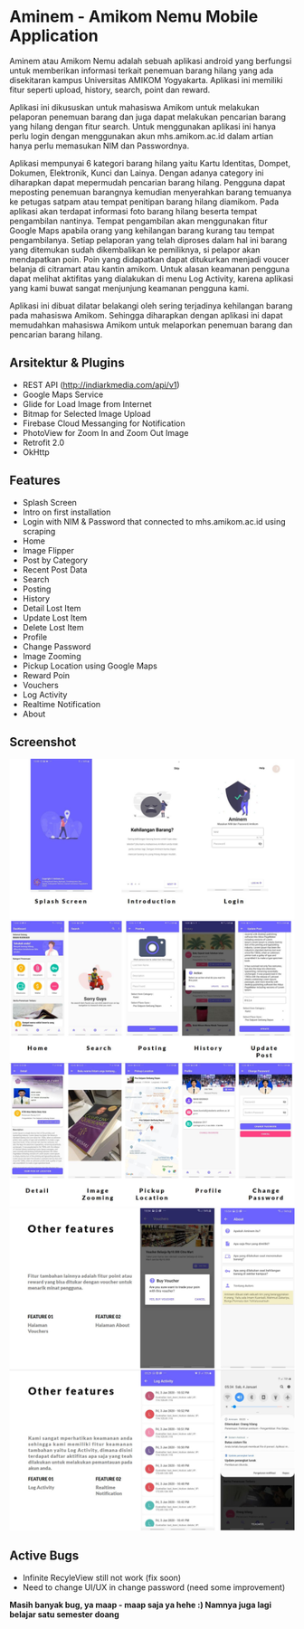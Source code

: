 # Aminem - Amikom Nemu Mobile Application
Aminem atau Amikom Nemu adalah sebuah aplikasi android yang berfungsi untuk memberikan informasi terkait penemuan barang hilang yang ada disekitaran kampus Universitas AMIKOM Yogyakarta. Aplikasi ini memiliki fitur seperti upload, history, search, point dan reward.

Aplikasi ini dikususkan untuk mahasiswa Amikom untuk melakukan pelaporan penemuan barang dan juga dapat melakukan pencarian barang yang hilang dengan fitur search. Untuk menggunakan aplikasi ini hanya perlu login dengan menggunakan akun mhs.amikom.ac.id dalam artian hanya perlu memasukan NIM dan Passwordnya. 

Aplikasi mempunyai 6 kategori barang hilang yaitu Kartu Identitas, Dompet, Dokumen, Elektronik, Kunci dan Lainya. Dengan adanya category ini diharapkan dapat mepermudah pencarian barang hilang. Pengguna dapat meposting penemuan barangnya kemudian menyerahkan barang temuanya ke petugas satpam atau tempat penitipan barang hilang diamikom. Pada aplikasi akan terdapat informasi foto barang hilang beserta tempat pengambilan nantinya. Tempat pengambilan akan menggunakan fitur Google Maps apabila orang yang kehilangan barang kurang tau tempat pengambilanya. Setiap pelaporan yang telah diproses dalam hal ini barang yang ditemukan sudah dikembalikan ke pemiliknya, si pelapor akan mendapatkan poin. Poin yang didapatkan dapat ditukurkan menjadi voucer belanja di citramart atau kantin amikom. Untuk alasan keamanan pengguna dapat melihat aktifitas yang dialakukan di menu Log Activity, karena aplikasi yang kami buwat sangat menjunjung keamanan pengguna kami.

Aplikasi ini dibuat dilatar belakangi oleh sering terjadinya kehilangan barang pada mahasiswa Amikom. Sehingga diharapkan dengan aplikasi ini dapat memudahkan mahasiswa Amikom untuk melaporkan penemuan barang dan pencarian barang hilang.

## Arsitektur & Plugins
- REST API (http://indiarkmedia.com/api/v1)
- Google Maps Service
- Glide for Load Image from Internet
- Bitmap for Selected Image Upload
- Firebase Cloud Messanging for Notification
- PhotoView for Zoom In and Zoom Out Image
- Retrofit 2.0
- OkHttp

## Features
- Splash Screen
- Intro on first installation
- Login with NIM & Password that connected to mhs.amikom.ac.id using scraping
- Home
- Image Flipper
- Post by Category
- Recent Post Data
- Search
- Posting
- History
- Detail Lost Item
- Update Lost Item
- Delete Lost Item
- Profile
- Change Password
- Image Zooming
- Pickup Location using Google Maps
- Reward Poin
- Vouchers
- Log Activity
- Realtime Notification
- About 

## Screenshot
![Screenshot 1](screenshot/screenshot1.JPG)
![Screenshot 2](screenshot/screenshot2.JPG)
![Screenshot 3](screenshot/screenshot3.JPG)
![Screenshot 4](screenshot/screenshot4.JPG)
![Screenshot 5](screenshot/screenshot5.JPG)

## Active Bugs
- Infinite RecyleView still not work (fix soon)
- Need to change UI/UX in change password (need some improvement)

**Masih banyak bug, ya maap - maap saja ya hehe :) Namnya juga lagi belajar satu semester doang**